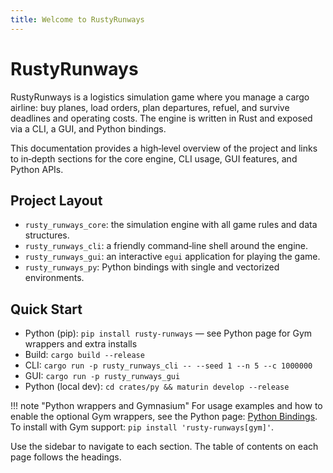```yaml
---
title: Welcome to RustyRunways
---
```


# RustyRunways

RustyRunways is a logistics simulation game where you manage a cargo airline: buy planes, load orders, plan departures, refuel, and survive deadlines and operating costs. The engine is written in Rust and exposed via a CLI, a GUI, and Python bindings.

This documentation provides a high‑level overview of the project and links to in‑depth sections for the core engine, CLI usage, GUI features, and Python APIs.

## Project Layout

- `rusty_runways_core`: the simulation engine with all game rules and data structures.
- `rusty_runways_cli`: a friendly command‑line shell around the engine.
- `rusty_runways_gui`: an interactive `egui` application for playing the game.
- `rusty_runways_py`: Python bindings with single and vectorized environments.

## Quick Start

- Python (pip): `pip install rusty-runways` — see Python page for Gym wrappers and extra installs
- Build: `cargo build --release`
- CLI: `cargo run -p rusty_runways_cli -- --seed 1 --n 5 --c 1000000`
- GUI: `cargo run -p rusty_runways_gui`
- Python (local dev): `cd crates/py && maturin develop --release`

!!! note "Python wrappers and Gymnasium"
    For usage examples and how to enable the optional Gym wrappers, see the Python page: [Python Bindings](python/index.md). To install with Gym support: `pip install 'rusty-runways[gym]'`.

Use the sidebar to navigate to each section. The table of contents on each page follows the headings.
